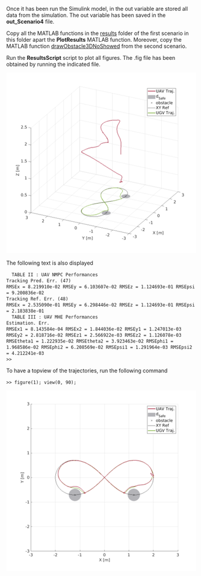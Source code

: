 Once it has been run the Simulink model, in the out variable are stored all data from the simulation. 
The out variable has been saved in the **out_Scenario4** file.

Copy all the MATLAB functions in the [results](../../../Scenario_n1/Quadcopter/results) folder of the first scenario in this folder apart the **PlotResults** MATLAB function. Moreover, copy the MATLAB function [drawObstacle3DNoShowed](../../../Scenario_n2/Quadcopter/results/drawObstacle3DNoShowed.m) from the second scenario.

Run the **ResultsScript** script to plot all figures. The .fig file has been obtained by running the indicated file.
<p align="center">
<img src="Figure10.png">
</p>
The following text is also displayed

```shell
  TABLE II : UAV NMPC Performances
Tracking Pred. Err. (47)
RMSEx = 8.219910e-02 RMSEy = 6.103607e-02 RMSEz = 1.124693e-01 RMSEpsi = 9.200836e-02
Tracking Ref. Err. (48)
RMSEx = 2.535090e-01 RMSEy = 6.298446e-02 RMSEz = 1.124693e-01 RMSEpsi = 2.183838e-01
  TABLE III : UAV MHE Performances
Estimation. Err.
RMSEx1 = 8.143584e-04 RMSEx2 = 1.844036e-02 RMSEy1 = 1.247013e-03 RMSEy2 = 2.818716e-02 RMSEz1 = 2.566922e-03 RMSEz2 = 1.126078e-03
RMSEtheta1 = 1.222935e-02 RMSEtheta2 = 3.923463e-02 RMSEphi1 = 1.968586e-02 RMSEphi2 = 6.208569e-02 RMSEpsi1 = 1.291964e-03 RMSEpsi2 = 4.212241e-03
>>
```

To have a topview of the trajectories, run the following command
```shell
>> figure(1); view(0, 90);
```
<p align="center">
<img src="Figure11.png">
</p>
